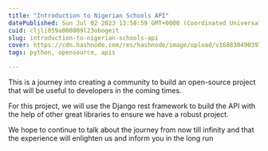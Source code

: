 ```yaml
---
title: "Introduction to Nigerian Schools API"
datePublished: Sun Jul 02 2023 13:58:59 GMT+0000 (Coordinated Universal Time)
cuid: cljli059a000809l23obogeit
slug: introduction-to-nigerian-schools-api
cover: https://cdn.hashnode.com/res/hashnode/image/upload/v1688304903970/e9bf5298-6d20-466b-b07f-8a7c2506a53c.png
tags: python, opensource, apis

---
```


This is a journey into creating a community to build an open-source project that will be useful to developers in the coming times.  
  
For this project, we will use the Django rest framework to build the API with the help of other great libraries to ensure we have a robust project.  
  
We hope to continue to talk about the journey from now till infinity and that the experience will enlighten us and inform you in the long run